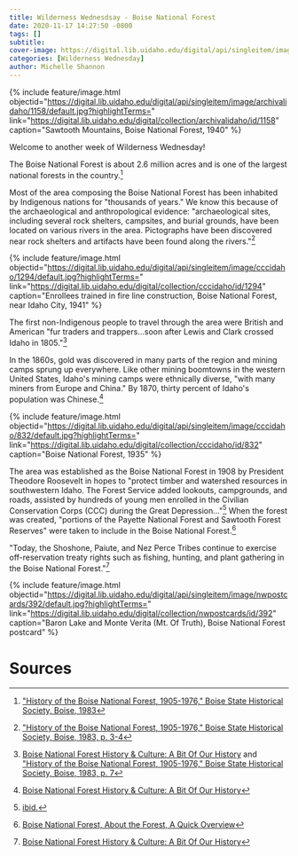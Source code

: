 ```yaml
---
title: Wilderness Wednesdsay - Boise National Forest
date: 2020-11-17 14:27:50 -0800
tags: []
subtitle: 
cover-image: https://digital.lib.uidaho.edu/digital/api/singleitem/image/nwpostcards/392/default.jpg?highlightTerms=
categories: [Wilderness Wednesday]
author: Michelle Shannon
---
```



{% include feature/image.html objectid="https://digital.lib.uidaho.edu/digital/api/singleitem/image/archivalidaho/1158/default.jpg?highlightTerms=" link="https://digital.lib.uidaho.edu/digital/collection/archivalidaho/id/1158" caption="Sawtooth Mountains, Boise National Forest, 1940" %}

Welcome to another week of Wilderness Wednesday! 

The Boise National Forest is about 2.6 million acres and is one of the largest national forests in the country.[^1]

Most of the area composing the Boise National Forest has been inhabited by Indigenous nations for "thousands of years." We know this because of the archaeological and anthropological evidence: "archaeological sites, including several rock shelters, campsites, and burial grounds, have been located on various rivers in the area. Pictographs have been discovered near rock shelters and artifacts have been found along the rivers."[^2]

{% include feature/image.html objectid="https://digital.lib.uidaho.edu/digital/api/singleitem/image/cccidaho/1294/default.jpg?highlightTerms=" link="https://digital.lib.uidaho.edu/digital/collection/cccidaho/id/1294" caption="Enrollees trained in fire line construction, Boise National Forest, near Idaho City, 1941" %}

The first non-Indigenous people to travel through the area were British and American "fur traders and trappers...soon after Lewis and Clark crossed Idaho in 1805."[^3]

In the 1860s, gold was discovered in many parts of the region and mining camps sprung up everywhere. Like other mining boomtowns in the western United States, Idaho's mining camps were ethnically diverse, "with many miners from Europe and China." By 1870, thirty percent of Idaho's population was Chinese.[^4]

{% include feature/image.html objectid="https://digital.lib.uidaho.edu/digital/api/singleitem/image/cccidaho/832/default.jpg?highlightTerms=" link="https://digital.lib.uidaho.edu/digital/collection/cccidaho/id/832" caption="Boise National Forest, 1935" %}

The area was established as the Boise National Forest in 1908 by President Theodore Roosevelt in hopes to "protect timber and watershed resources in southwestern Idaho. The Forest Service added lookouts, campgrounds, and roads, assisted by hundreds of young men enrolled in the Civilian Conservation Corps (CCC) during the Great Depression..."[^5] When the forest was created, "portions of the Payette National Forest and Sawtooth Forest Reserves" were taken to include in the Boise National Forest.[^6]

"Today, the Shoshone, Paiute, and Nez Perce Tribes continue to exercise off-reservation treaty rights such as fishing, hunting, and plant gathering in the Boise National Forest."[^7]

{% include feature/image.html objectid="https://digital.lib.uidaho.edu/digital/api/singleitem/image/nwpostcards/392/default.jpg?highlightTerms=" link="https://digital.lib.uidaho.edu/digital/collection/nwpostcards/id/392" caption="Baron Lake and Monte Verita (Mt. Of Truth), Boise National Forest postcard" %}

# Sources

[^1]: ["History of the Boise National Forest, 1905-1976," Boise State Historical Society, Boise, 1983](https://www.fs.usda.gov/Internet/FSE_DOCUMENTS/fsbdev3_042206.pdf)

[^2]: ["History of the Boise National Forest, 1905-1976," Boise State Historical Society, Boise, 1983, p. 3-4](https://www.fs.usda.gov/Internet/FSE_DOCUMENTS/fsbdev3_042206.pdf)

[^3]: [Boise National Forest History & Culture: A Bit Of Our History](https://www.fs.usda.gov/main/boise/learning/history-culture) and ["History of the Boise National Forest, 1905-1976," Boise State Historical Society, Boise, 1983, p. 7](https://www.fs.usda.gov/Internet/FSE_DOCUMENTS/fsbdev3_042206.pdf)

[^4]: [Boise National Forest History & Culture: A Bit Of Our History](https://www.fs.usda.gov/main/boise/learning/history-culture)

[^5]: [ibid.](https://www.fs.usda.gov/main/boise/learning/history-culture)

[^6]: [Boise National Forest, About the Forest, A Quick Overview](https://www.fs.usda.gov/main/boise/about-forest)

[^7]: [Boise National Forest History & Culture: A Bit Of Our History](https://www.fs.usda.gov/main/boise/learning/history-culture)